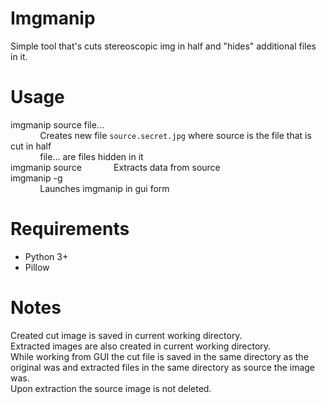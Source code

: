 # Imgmanip

Simple tool that's cuts stereoscopic img in half and "hides" additional files in it.

# Usage

imgmanip source file...  
&nbsp;&nbsp;&nbsp;&nbsp;&nbsp;&nbsp;&nbsp;&nbsp;&nbsp;&nbsp;&nbsp;&nbsp;Creates new file `source.secret.jpg` where source is the file that is cut in half  
&nbsp;&nbsp;&nbsp;&nbsp;&nbsp;&nbsp;&nbsp;&nbsp;&nbsp;&nbsp;&nbsp;&nbsp;file... are files hidden in it  
imgmanip source
&nbsp;&nbsp;&nbsp;&nbsp;&nbsp;&nbsp;&nbsp;&nbsp;&nbsp;&nbsp;&nbsp;&nbsp;Extracts data from source  
imgmanip -g  
&nbsp;&nbsp;&nbsp;&nbsp;&nbsp;&nbsp;&nbsp;&nbsp;&nbsp;&nbsp;&nbsp;&nbsp;Launches imgmanip in gui form 

# Requirements

+ Python 3+
+ Pillow

# Notes

Created cut image is saved in current working directory.  
Extracted images are also created in current working directory.  
While working from GUI the cut file is saved in the same directory as the original was and extracted files in the same directory as source the image was.  
Upon extraction the source image is not deleted.